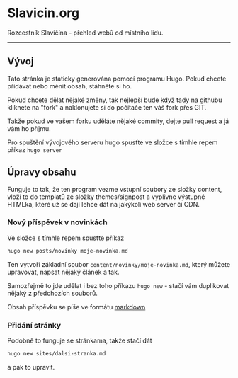 # Slavicin.org

Rozcestník Slavičína - přehled webů od místního lidu.

---

## Vývoj

Tato stránka je staticky generována pomocí programu Hugo. Pokud
chcete přidávat nebo měnit obsah, stáhněte si ho.

Pokud chcete dělat nějaké změny, tak nejlepší bude
když tady na githubu kliknete na "fork" a naklonujete
si do počítače ten váš fork přes GIT.

Takže pokud ve vašem forku uděláte nějaké commity,
dejte pull request a já vám ho příjmu.

Pro spuštění vývojového serveru hugo spusťte ve složce s tímhle
repem příkaz `hugo server`

## Úpravy obsahu

Funguje to tak, že ten program vezme vstupní soubory ze složky content,
vloží to do templatů ze složky themes/signpost a vyplivne
výstupné HTMLka, které už se dají lehce dát na jakýkoli web server
či CDN.

### Nový příspěvek v novinkách

Ve složce s tímhle repem spusťte příkaz

```bash
hugo new posts/novinky moje-novinka.md
```

Ten vytvoří základní soubor `content/novinky/moje-novinka.md`, který můžete upravovat,
napsat nějaký článek a tak.

Samozřejmě to jde udělat i bez toho příkazu `hugo new` - stačí vám
duplikovat nějaký z předchozích souborů.

Obsah příspěvku se píše ve formátu [markdown](https://www.markdownguide.org/basic-syntax)

### Přidání stránky

Podobně to funguje se stránkama, takže stačí dát

```bash
hugo new sites/dalsi-stranka.md
```

a pak to upravit.
